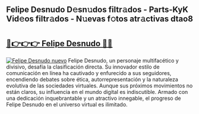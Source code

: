 ## Felipe Desnudo D𝚎sn𝚞dos filtr𝚊dos - Parts-KyK Vid𝚎os filtr𝚊dos - N𝚞evas f𝚘tos atr𝚊ctivas dtao8

# <h2><a href="http://mb8f1z4.tromn.icu/?c=Felipe+Desnudo">🔗👉👉👉 Felipe Desnudo 🔗🔗</a></h2>

[![Felipe Desnudo nuevo](https://i.imgur.com/pEAQMta.gif)](http://mb8f1z4.tromn.icu/?c=Felipe+Desnudo)
Felipe Desnudo, un personaje multifacético y divisivo, desafía la clasificación directa. Su innovador estilo de comunicación en línea ha cautivado y enfurecido a sus seguidores, encendiendo debates sobre ética, autorrepresentación y la naturaleza evolutiva de las sociedades virtuales. Aunque sus próximos movimientos no están claros, su influencia en el mundo digital es indiscutible. Armado con una dedicación inquebrantable y un atractivo innegable, el progreso de Felipe Desnudo en el universo virtual es ilimitado.
